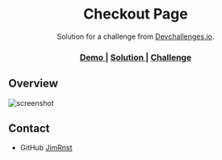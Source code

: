 <!-- Please update value in the {}  -->

<h1 align="center">Checkout Page</h1>

<div align="center">
   Solution for a challenge from  <a href="http://devchallenges.io" target="_blank">Devchallenges.io</a>.
</div>

<div align="center">
  <h3>
    <a href="https://JimRnst.github.io/Formularios-HTML.">
      Demo
    </a>
    <span> | </span>
    <a href="https://github.com/JimRnst/Formularios-HTML.">
      Solution
    </a>
    <span> | </span>
    <a href="https://devchallenges.io/challenges/0J1NxxGhOUYVqihwegfO">
      Challenge
    </a>
  </h3>
</div>

<!-- OVERVIEW -->

## Overview

![screenshot](https://devchallenges.io/_next/image?url=https%3A%2F%2Ffirebasestorage.googleapis.com%2Fv0%2Fb%2Fdevchallenges-1234.appspot.com%2Fo%2FchallengesDesigns%252FCheckoutThumbnail.png%3Falt%3Dmedia%26token%3Dc7ffdbe3-7206-44f2-b1e6-a6b99bf81901&w=750&q=75)


## Contact

- GitHub [JimRnst](https://{github.com/JimRnst})
